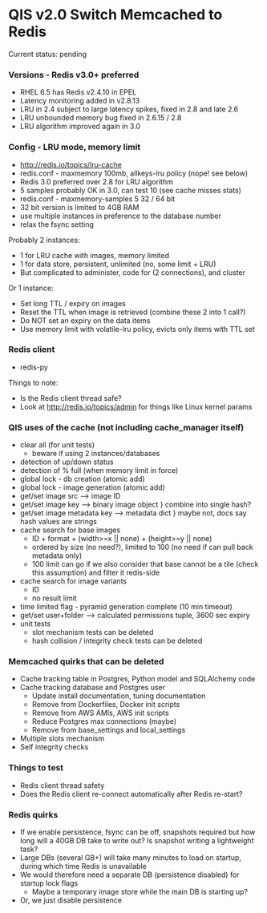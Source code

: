 QIS v2.0 Switch Memcached to Redis
==================================

Current status: pending

### Versions - Redis v3.0+ preferred

* RHEL 6.5 has Redis v2.4.10 in EPEL
* Latency monitoring added in v2.8.13
* LRU in 2.4 subject to large latency spikes, fixed in 2.8 and late 2.6
* LRU unbounded memory bug fixed in 2.6.15 / 2.8
* LRU algorithm improved again in 3.0

### Config - LRU mode, memory limit

* http://redis.io/topics/lru-cache
* redis.conf - maxmemory 100mb, allkeys-lru policy (nope! see below)
* Redis 3.0 preferred over 2.8 for LRU algorithm
* 5 samples probably OK in 3.0, can test 10 (see cache misses stats)
* redis.conf - maxmemory-samples 5
32 / 64 bit
* 32 bit version is limited to 4GB RAM
* use multiple instances in preference to the database number
* relax the fsync setting

Probably 2 instances:

* 1 for LRU cache with images, memory limited
* 1 for data store, persistent, unlimited (no, some limit + LRU)
* But complicated to administer, code for (2 connections), and cluster

Or 1 instance:

* Set long TTL / expiry on images
* Reset the TTL when image is retrieved (combine these 2 into 1 call?)
* Do NOT set an expiry on the data items
* Use memory limit with volatile-lru policy, evicts only items with TTL set

### Redis client

* redis-py

Things to note:

* Is the Redis client thread safe?
* Look at http://redis.io/topics/admin for things like Linux kernel params

### QIS uses of the cache (not including cache_manager itself)

* clear all (for unit tests)
  * beware if using 2 instances/databases
* detection of up/down status
* detection of % full (when memory limit in force)
* global lock - db creation (atomic add)
* global lock - image generation (atomic add)
* get/set image src --> image ID
* get/set image key --> binary image object     } combine into single hash?
* get/set image metadata key --> metadata dict  } maybe not, docs say hash values are strings
* cache search for base images
  * ID + format + (width>=x || none) + (height>=y || none)
  * ordered by size (no need?), limited to 100 (no need if can pull back metadata only)
  * 100 limit can go if we also consider that base cannot be a tile (check this assumption)
    and filter it redis-side
* cache search for image variants
  * ID
  * no result limit
* time limited flag - pyramid generation complete (10 min timeout)
* get/set user+folder --> calculated permissions tuple, 3600 sec expiry
* unit tests
  * slot mechanism tests can be deleted
  * hash collision / integrity check tests can be deleted

### Memcached quirks that can be deleted

* Cache tracking table in Postgres, Python model and SQLAlchemy code
* Cache tracking database and Postgres user
  * Update install documentation, tuning documentation
  * Remove from Dockerfiles, Docker init scripts
  * Remove from AWS AMIs, AWS init scripts
  * Reduce Postgres max connections (maybe)
  * Remove from base_settings and local_settings
* Multiple slots mechanism
* Self integrity checks

### Things to test

* Redis client thread safety
* Does the Redis client re-connect automatically after Redis re-start?

### Redis quirks

* If we enable persistence, fsync can be off, snapshots required but how long will
  a 40GB DB take to write out? Is snapshot writing a lightweight task?
* Large DBs (several GB+) will take many minutes to load on startup,
  during which time Redis is unavailable
* We would therefore need a separate DB (persistence disabled) for startup lock flags
  * Maybe a temporary image store while the main DB is starting up?
* Or, we just disable persistence

